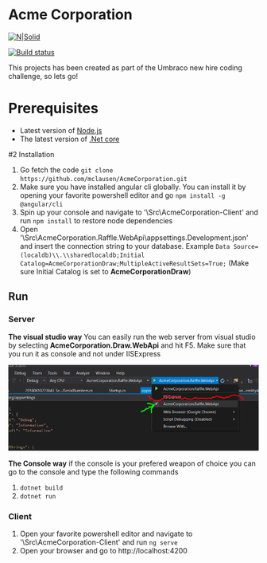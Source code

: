 # Acme Corporation

[![N|Solid](https://umbraco.com/media/1947/umbraco-logo-white-background.png)](https://umbraco.com/)

[![Build status](https://martinhc.visualstudio.com/Umbraco%20Showcase/_apis/build/status/Umbraco%20Backend%20Showcase)](https://martinhc.visualstudio.com/Umbraco%20Showcase/_build/latest?definitionId=6)

This projects has been created as part of the Umbraco new hire coding challenge, so lets go!

# Prerequisites

  - Latest version of [Node.js](https://nodejs.org/)
  - The latest version of [.Net core](https://download.microsoft.com/download/4/0/9/40920432-3302-47a8-b13c-bbc4848ad114/dotnet-sdk-2.1.302-win-gs-x64.exe)

#2 Installation
 1. Go fetch the code `git clone https://github.com/mclausen/AcmeCorporation.git`
 2. Make sure you have installed angular cli globally. You can install it by opening your favorite powershell editor and go `npm install -g @angular/cli`
 3. Spin up your console and navigate to '<directory you cloned the project>\Src\AcmeCorporation-Client' and run `npm install` to restore node dependencies
 4. Open '<directory you cloned the project>\Src\AcmeCorporation.Raffle.WebApi\appsettings.Development.json' and insert the connection string to your database. Example `Data Source=(localdb)\\.\\sharedlocaldb;Initial Catalog=AcmeCorporationDraw;MultipleActiveResultSets=True;` (Make sure Initial Catalog is set to **AcmeCorporationDraw**)

## Run
### Server

**The visual studio way**
You can easily run the web server from visual studio by selecting **AcmeCorporation.Draw.WebApi** and hit F5.
Make sure that you run it as console and not under IISExpress

![alt text](runconfig.PNG "Visual studio configuraion")

**The Console way**
if the console is your prefered weapon of choice you can go to the console and type the following commands
 1. `dotnet build`
 2. `dotnet run`

### Client

 1. Open your favorite powershell editor and navigate to '<directory you cloned the project>\Src\AcmeCorporation-Client' and run `ng serve`
 2. Open your browser and go to http://localhost:4200
